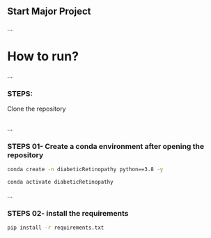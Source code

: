 ## Start Major Project


...
# How to run?
...
### STEPS:

Clone the repository

```bash

```
...
### STEPS 01- Create a conda environment after opening the repository

```bash
conda create -n diabeticRetinopathy python==3.8 -y
```
```bash
conda activate diabeticRetinopathy
```

...
### STEPS 02- install the requirements
```bash
pip install -r requirements.txt
```